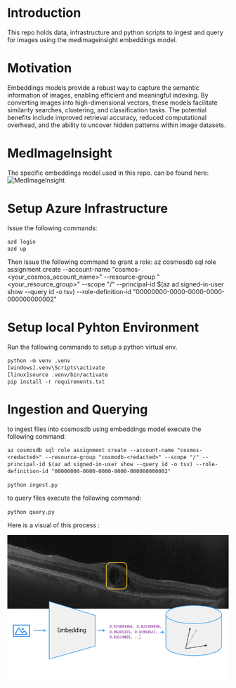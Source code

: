 # Introduction

This repo holds data, infrastructure and python scripts to ingest and query for images using the medimageinsight embeddings model.

# Motivation

Embeddings models provide a robust way to capture the semantic information of images, enabling efficient and meaningful indexing. By converting images into high-dimensional vectors, these models facilitate similarity searches, clustering, and classification tasks. The potential benefits include improved retrieval accuracy, reduced computational overhead, and the ability to uncover hidden patterns within image datasets.

# MedImageInsight

The specific embeddings model used in this repo. can be found here:
![MedImageInsight](https://aka.ms/medimageinsightpaper)

# Setup Azure Infrastructure

Issue the following commands: 
```
azd login
azd up
```

Then issue the following command to grant a role:
az cosmosdb sql role assignment create --account-name "cosmos-<your_cosmos_account_name>" --resource-group "<your_resource_group>" --scope "/" --principal-id $(az ad signed-in-user show --query id -o tsv) --role-definition-id "00000000-0000-0000-0000-000000000002"

# Setup local Pyhton Environment

Run the following commands to setup a python virtual env.

```
python -m venv .venv
[windows].venv\Scripts\activate
[linux]source .venv/bin/activate
pip install -r requirements.txt
```

# Ingestion and Querying

to ingest files into cosmosdb using embeddings model execute the following command:

```
az cosmosdb sql role assignment create --account-name "cosmos-<redacted>" --resource-group "cosmodb-<redacted>" --scope "/" --principal-id $(az ad signed-in-user show --query id -o tsv) --role-definition-id "00000000-0000-0000-0000-000000000002"
```

`python ingest.py`

to query files execute the following command:

`python query.py`

Here is a visual of this process :

![DME Embeddings Process](dme-embeddings.png)
